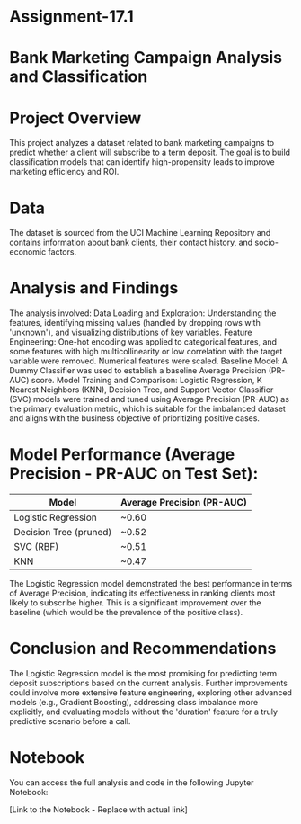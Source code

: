 # Assignment-17.1
# Bank Marketing Campaign Analysis and Classification

# Project Overview

This project analyzes a dataset related to bank marketing campaigns to predict whether a client will subscribe to a term deposit. The goal is to build classification models that can identify high-propensity leads to improve marketing efficiency and ROI.

# Data

The dataset is sourced from the UCI Machine Learning Repository and contains information about bank clients, their contact history, and socio-economic factors.

# Analysis and Findings
The analysis involved:
Data Loading and Exploration: Understanding the features, identifying missing values (handled by dropping rows with 'unknown'), and visualizing distributions of key variables.
Feature Engineering: One-hot encoding was applied to categorical features, and some features with high multicollinearity or low correlation with the target variable were removed. Numerical features were scaled.
Baseline Model: A Dummy Classifier was used to establish a baseline Average Precision (PR-AUC) score.
Model Training and Comparison: Logistic Regression, K Nearest Neighbors (KNN), Decision Tree, and Support Vector Classifier (SVC) models were trained and tuned using Average Precision (PR-AUC) as the primary evaluation metric, which is suitable for the imbalanced dataset and aligns with the business objective of prioritizing positive cases.

# Model Performance (Average Precision - PR-AUC on Test Set):
| Model                  | Average Precision (PR-AUC) |
|-------------------------|-----------------------------|
| Logistic Regression     | ~0.60                       |
| Decision Tree (pruned)  | ~0.52                       |
| SVC (RBF)               | ~0.51                       |
| KNN                     | ~0.47                       |


The Logistic Regression model demonstrated the best performance in terms of Average Precision, indicating its effectiveness in ranking clients most likely to subscribe higher. This is a significant improvement over the baseline (which would be the prevalence of the positive class).

# Conclusion and Recommendations

The Logistic Regression model is the most promising for predicting term deposit subscriptions based on the current analysis. Further improvements could involve more extensive feature engineering, exploring other advanced models (e.g., Gradient Boosting), addressing class imbalance more explicitly, and evaluating models without the 'duration' feature for a truly predictive scenario before a call.

# Notebook
You can access the full analysis and code in the following Jupyter Notebook:

[Link to the Notebook - Replace with actual link]
